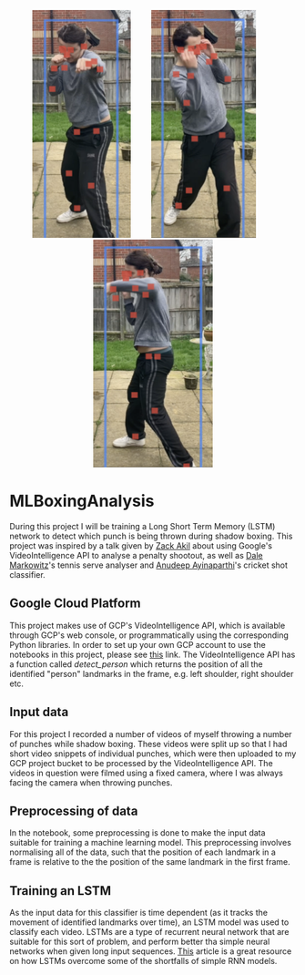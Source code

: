 <p align="center">
  <img src='images/jab.png' width=auto, height=400>
&nbsp; &nbsp; &nbsp; &nbsp;
  <img src='images/uppercut.png' width=auto, height=400>
&nbsp; &nbsp; &nbsp; &nbsp;
  <img src='images/hook.png' width=auto, height=400>
</p>

# MLBoxingAnalysis
During this project I will be training a Long Short Term Memory (LSTM) network to detect which punch is being thrown during shadow boxing. This project was inspired by a talk given by [Zack Akil](https://github.com/ZackAkil/) about using Google's VideoIntelligence API to analyse a penalty shootout, as well as [Dale Markowitz](https://daleonai.com/machine-learning-for-sports)'s tennis serve analyser and [Anudeep Ayinaparthi](https://github.com/anudeepayina/CricketTracker)'s cricket shot classifier. 

## Google Cloud Platform
This project makes use of GCP's VideoIntelligence API, which is available through GCP's web console, or programmatically using the corresponding Python libraries. In order to set up your own GCP account to use the notebooks in this project, please see [this](https://github.com/google/making_with_ml/blob/master/sports_ai/Sports_AI_Analysis.ipynb) link. The VideoIntelligence API has a function called *detect_person* which returns the position of all the identified "person" landmarks in the frame, e.g. left shoulder, right shoulder etc.

## Input data
For this project I recorded a number of videos of myself throwing a number of punches while shadow boxing. These videos were split up so that I had short video snippets of individual punches, which were then uploaded to my GCP project bucket to be processed by the VideoIntelligence API. The videos in question were filmed using a fixed camera, where I was always facing the camera when throwing punches. 

## Preprocessing of data
In the notebook, some preprocessing is done to make the input data suitable for training a machine learning model. This preprocessing involves normalising all of the data, such that the position of each landmark in a frame is relative to the the position of the same landmark in the first frame. 

## Training an LSTM
As the input data for this classifier is time dependent (as it tracks the movement of identified landmarks over time), an LSTM model was used to classify each video. LSTMs are a type of recurrent neural network that are suitable for this sort of problem, and perform better tha simple neural networks when given long input sequences. [This](https://towardsdatascience.com/illustrated-guide-to-lstms-and-gru-s-a-step-by-step-explanation-44e9eb85bf21) article is a great resource on how LSTMs overcome some of the shortfalls of simple RNN models.
